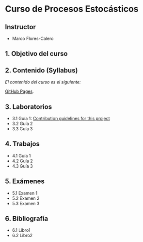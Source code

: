 # Curso de Procesos Estocásticos
## Instructor
* Marco Flores-Calero
## 1. Objetivo del curso
## 2. Contenido (Syllabus)
  
  *El contenido del curso es el siguiente:*
  
   [GitHub Pages](https://pages.github.com/).
  
   
## 3. Laboratorios
  * 3.1 Guía 1:  [Contribution guidelines for this project](docs/CONTRIBUTING.md)
  * 3.2 Guía 2
  * 3.3 Guía 3
## 4. Trabajos
  * 4.1 Guía 1
  * 4.2 Guía 2
  * 4.3 Guía 3
## 5. Exámenes
  * 5.1 Examen 1
  * 5.2 Examen 2
  * 5.3 Examen 3
## 6. Bibliografía
   *  6.1  Libro1
   *  6.2  Libro2



